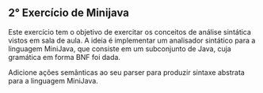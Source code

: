 ## 2° Exercício de Minijava

Este exercício tem o objetivo de exercitar os conceitos de análise sintática vistos em sala de aula. A ideia é implementar um analisador sintático para a linguagem MiniJava, que consiste em um subconjunto de Java, cuja gramática em forma BNF foi dada.

Adicione ações semânticas ao seu parser para produzir sintaxe abstrata para a linguagem MiniJava. 

